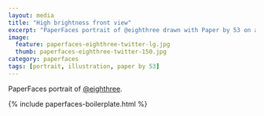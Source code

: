 ```yaml
---
layout: media
title: "High brightness front view"
excerpt: "PaperFaces portrait of @eighthree drawn with Paper by 53 on an iPad."
image: 
  feature: paperfaces-eighthree-twitter-lg.jpg
  thumb: paperfaces-eighthree-twitter-150.jpg
category: paperfaces
tags: [portrait, illustration, paper by 53]
---
```


PaperFaces portrait of [@eighthree](http://twitter.com/eighthree).

{% include paperfaces-boilerplate.html %}